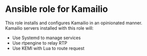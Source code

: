 # Ansible role for Kamailio
This role installs and configures Kamailio in an opinionated manner. Kamailio servers installed
with this role will:

* Use Systemd to manage services
* Use rtpengine to relay RTP
* Use KEMI with Lua to route request
